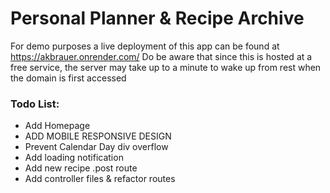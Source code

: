 # Personal Planner & Recipe Archive
For demo purposes a live deployment of this app can be found at https://akbrauer.onrender.com/
Do be aware that since this is hosted at a free service, the server may take up to a minute to wake up from rest when the domain is first accessed 



<h3>Todo List:</h3>
<ul>
  <li>Add Homepage</li>
  <li>ADD MOBILE RESPONSIVE DESIGN</li>
  <li>Prevent Calendar Day div overflow</li>
  <li>Add loading notification</li>
  <li>Add new recipe .post route</li>
  <li>Add controller files & refactor routes</li>
</ul>
